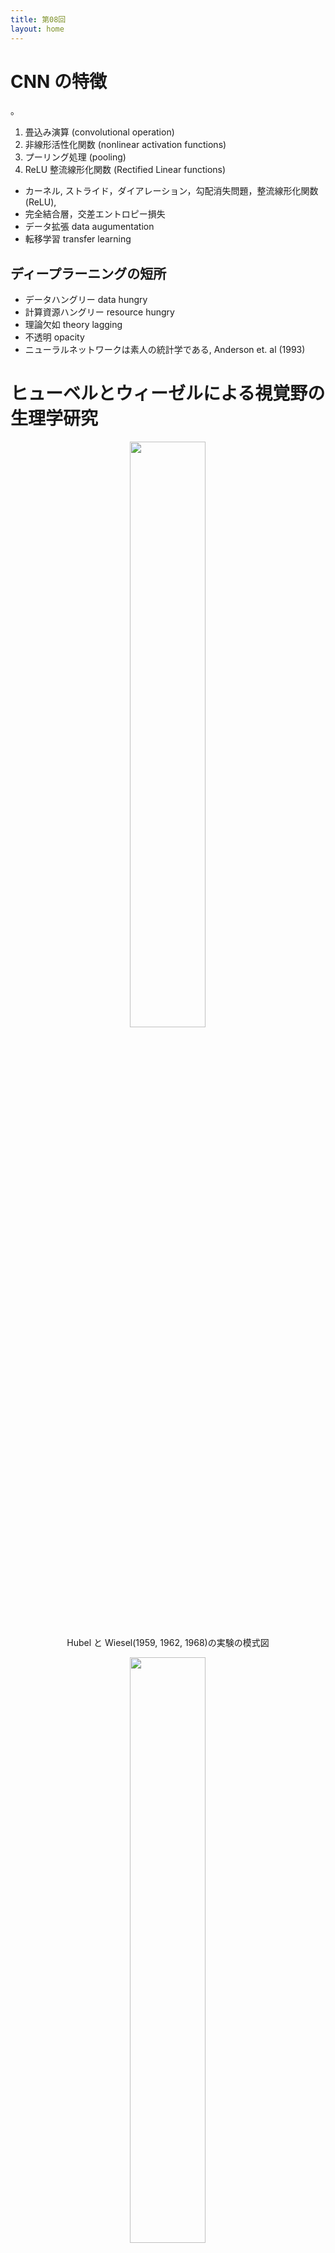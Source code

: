 ```yaml
---
title: 第08回
layout: home
---
```


# CNN の特徴

<!--[@2017Asakawa_deep_jps][^2017Aakawa\_deep\_jps\]-->。

1. 畳込み演算 (convolutional operation)
2. 非線形活性化関数 (nonlinear activation functions)
3. プーリング処理 (pooling)
4. ReLU 整流線形化関数 (Rectified Linear functions)

<!-- 8. GPU の使用 -->

* カーネル, ストライド，ダイアレーション，勾配消失問題，整流線形化関数 (ReLU),
* 完全結合層，交差エントロピー損失
* データ拡張 data augumentation
* 転移学習 transfer learning 



## ディープラーニングの短所

- データハングリー data hungry
- 計算資源ハングリー resource hungry
- 理論欠如 theory lagging
- 不透明 opacity
- ニューラルネットワークは素人の統計学である, Anderson et. al (1993)

<!--
## [TensorFlow HUB](https://www.tensorflow.org/hub){:target="_blank"}

- ドロップアウト，データ拡張，各種正規化: cnn.md
- 有名なモデル LeNet，Alex Net，Inception，VGG，ResNet
- R-CNN，ハイウェイネット，YOLO，SSD
- セマンティックセグメンテーション
- 転移学習，事前学習，ファインチューニング
- GAN


<center>
    <iframe src="/2021/conv-demo/index.html" width="140%" height="640px;" style="border:none;"></iframe>
</center>


## 畳み込み演算
-->


# ヒューベルとウィーゼルによる視覚野の生理学研究

<center>
<img src="/assets/1968Hubel_Wiesel_1.svg" style="width:49%"><br/>
Hubel と Wiesel(1959, 1962, 1968)の実験の模式図

<img src="/assets/1968Hubel_Wiesel_2.svg" style="width:49%"><br/>
Hubel と Wiesel の実験結果 (Hubel & Wiesel, 1968 の Fig.2.7をトレーシングしたもの
</center>

* [実習 2 いくつかの画像フィルタ 特徴点検出アルゴリズム<img src="https://raw.githubusercontent.com/komazawa-deep-learning/komazawa-deep-learning.github.io/8ff17b2977309e5943f512b6d10b76ac0cddbbe3/assets/colab_icon.svg">](https://colab.research.google.com/github/ShinAsakawa/ShinAsakawa.github.io/blob/master/notebooks/2020Sight_visit_feature_extractions_demo.ipynb){:target="_blank"}

* [実習 3 DOG などのフィルタと Harr 特徴による顔検出 a.k.a ビオラ＝ジョーンズ アルゴリズム<img src="https://raw.githubusercontent.com/komazawa-deep-learning/komazawa-deep-learning.github.io/8ff17b2977309e5943f512b6d10b76ac0cddbbe3/assets/colab_icon.svg">](https://colab.research.google.com/github/komazawa-deep-learning/komazawa-deep-learning.github.io/blob/master/notebooks/2021_0528edge_and_face_detection_algorithm_not_cnn.ipynb){:target="_blank"}


# ネオコグニトロン (Fukushima, 1980)

* S 細胞と C 細胞との繰り返し。最初の多層（深層）化された物体認識モデルととらえることが可能
    - S 細胞：生理学の単純細胞 simple cells に対応。受容野 receptive fileds の概念を実現。特徴抽出，特徴検出を行う。<br/>
    - C 細胞：複雑細胞 complex cells に対応。広い受容野。位置，回転，拡大縮小の差異を吸収<br>

<center>
<img src="/assets/Neocognitron.jpeg" width="49%">
<div class="figcaption">
ネオコグニトロンの模式図
</div>
</center>


# LeNet5 (LeCun, 1998)

- **LeNet**. Yann LeCun (現 Facebook AI 研究所所長)による CNN 実装
[LeNet](http://yann.lecun.com/exdb/publis/pdf/lecun-98.pdf){:target="_blank"} 手書き数字認識
 
<center>
<img src="/assets/1998LeNet5.png" width="88%">
<div class="figcaption">
LeNet5 の論文より改変
</div>
</center>

- 畳込層とプーリング層（発表当初はサブサンプリング）との繰り返し
    - 畳込とプーリングは<font color="green">局所結合</font>
- MNIST を用いた１０種類の手書き文字認識
- 最終２層は全結合層をつなげて最終層１０ニューロン，最終層の各ニューロンの出力がそれぞれの数字（０から９までの１０種）に対応する


## 最大値プーリングの生理学的根拠

<center>
<img src="/assets/1999Riesenhuber_Poggio_fig2.svg" width="49%"><br/>
<!-- <img src="https://raw.githubusercontent.com/komazawa-deep-learning/komazawa-deep-learning.github.io/cde8974e50a598aa8c2ff88760acc450fab3fbf8/assets/1999Riesenhuber_Poggio_fig2.svg"  style="width:89%"><br/> -->
<div style="text-align:left; width:66%; background-color:cornsilk">
モデルのスケッチ。
このモデルは、単純な細胞から作られた複雑な細胞の古典的なモデル[4]を拡張したもので、線形演算（福島の表記法では「S」ユニット，テンプレート・マッチング 図中の実線）と非線形演算
（「C」プーリングユニット，最大値 MAX 演算を行う 図中破線）を持つ層の階層で構成。
細胞入力の最大値を選択、その値を用いてセルを駆動する非線形の MAX演算は複雑細胞に対して，線形入力の合計とは異なり モデルの特性の鍵となる概念。
この 2 種類の操作は 異なる位置にチューニングされた求心性結合をプールすることでパターン特異性と並進不変性を，また異なるスケールにチューニングされた求心性結合をプールすることで、スケール不変性をもたらした(図示せず)。
</div>
</center>



<center>
<img src="/assets/1999Riesenhuber_Poggio_fig3a.svg" style="width:36%"><br/>
<div style="text-align:left; width:66%; background-color:cornsilk">
MAX 機構 高度に非線形な形状調整の特性。
「最適」特徴を決定するために考案された「単純化手順」を用いて得られた下側頭葉細胞の応答（選好刺激に対する反応が等しくなるように正規化された反応)。
この実験では、もともと細胞は「水のボトル」の画像（一番左の物体）に非常に強い反応を示した。
その後、刺激を単色の輪郭に単純化したところ、細胞の発火が増加し、さらに、楕円を支える棒からなるパドルのような物体に変化した。
この物体が強い反応を引き起こすのに対し、棒や楕円だけではほとんど反応しなかった。
</div>
</center>

<center>
<img src="/assets/1999Riesenhuber_Poggio_fig3b.svg" style="width:36%"><br/>
<div style="text-align:left; width:66%; background-color:cornsilk">
実験とモデルの比較。
白棒はの実験用ニューロンの反応を示す。
黒と灰色の棒は 選好刺激の 幹-楕円 の基部の遷移に合わせてチューニングしたモデル細胞の反応を示している。
モデル細胞は 直上図に示したモデルを簡略化したもの。
受容野の各位置に 2 種類の S1 特徴があり、それぞれが遷移領域の左側または右側にチューンしていて、その出力が C1 ユニットに入力され MAX 関数 (黒棒) または SUM 関数 (灰色棒) を用いてプールされている。
モデル細胞は 実験ニューロンの 選好刺激が受容野内にあるときに反応が最大になるよう、C1 ユニットに接続されていた。
</div>
</center>


* [デモ](../conv-demo/index.html){:target="_blank"} 

<!--
# 畳み込みニューラルネットワーク CNN

畳み込みニューラルネットワークは，ネオコグニトロンを先祖にした現在のニューラルネットワークによる画像認識の基礎モデルです。

### インセプション Inception，残渣ネット ResNet，領域 R-CNN (Regional Convolutional Neural Networks)
- what and where routes 
- 心理学的対応物(？)
  - Cadieu (2014) Deep Neural Networks Rival the Representation of Primate IT Cortex for Core Visual Object Re cognition
  - Nasr, Viswanathan, Nieder (2019) Number detectors spontaneously emerge in a deep neural network designed for visual object recognition
  - Marcus (2018) Deep Learning A Critical Appraisal
-->

## 視覚心理学との対応

- Julesz(1981) Textons, the elements of texture perception, and their interactions, Nature

<center>
<img src="/assets/1981Julesz-texton-Fig2.svg" width="84%"><br/>
Julesz (1981) Fig. 2 より
</center>


## 生理学との対応 (Hubel and Wiesel のネコとサル, Blackmore のネコ, ヴァンエッセン) 

- 層間の結合の仕方, アーキテクチャ
- forward/backward 役割，機能，実現方法
- 側抑制 lateral inhibition (これについては多層化して回避できる可能性あり)
- shape from X は正しかったのか？ ただし発達心理学におけるシェイプバアスは言語発達において重要な意味を持つはず
。だからと言って乳幼児はそのように強制(脅迫？)，矯正されて育つわけではないだろう。

    - Ritter (2017) Cognitive Psychology for Deep Neural Networks: A Shape Bias Case Study
    - Landau, Smith, Jones (1992) Syntactic Context and the Shape Bias in Childrens and Adults Lexical Learnin
    - Yamins (2016) Using goal-driven deep learning models to understand sensory cortex
    - Julez のアプローチは視覚研究者 Haar, SIFT, DoG などのアルゴリズム開発者と対応
    - Poggio (1985) Computational Vision and Regularization Theory

<!-- 
# 転移学習

**転移学習** transfer learning は機械学習分野のみならず，ロボット工学や実応用の分野でも応用が考えられます。
シミュレーションと現実との間隙をどのように埋めるのかという大きな問題に関連します。
一方で，転移学習と **ファインチューニング** や **領域適応** domain adaptation の区別がなされています。

転移学習とは 課題 A を用いて訓練したモデルに対して，別の課題 B に適用することを言います。
DNN では転移学習は頻用されます。
イメージネットで画像分類を学習したネットワークに対して，例えば顔認識を学習させるような場合です。

PyTorch のチュートリアルなどでは，学習済のネットワークに対して，最終直下層を入れ替えて別の課題を訓練することを
転移学習と呼びます。
このとき，最終直下層と出力層との結合を学習させ，その他の下位層の結合は固定し，訓練しません。
一方で，下位層まで含めて全結合を訓練させる場合をファインチューニングと呼び，区別しています。

<div align="center" style="width:99%">
<img src="/assets/2019Ruder_hard_parameter_sharing_p48.jpg" style="width:44%">
<img src="/assets/2019Ruder_soft_parameter_sharing_p49.jpg" style="width:44%"><br/>
左: ハードパラメータ共有: 転移学習,  右: ソフトパラメータ共有: ファインチューニング
</div>


## Notebooks

- [colab/text_classification_with_tf_hub_on_kaggle.ipynb](https://github.com/tensorflow/hub/blob/master/examples/colab/text_classification_with_tf_hub_on_kaggle.ipynb)
Shows how to solve a problem on Kaggle with TF-Hub.
- [colab/semantic_similarity_with_tf_hub_universal_encoder.ipynb](https://github.com/tensorflow/hub/blob/master/examples/colab/semantic_similarity_with_tf_hub_universal_encoder.ipynb)
Explores text semantic similarity with the [Universal Encoder Module](https://tfhub.dev/google/universal-sentence-encoder/2).
- [colab/tf_hub_generative_image_module.ipynb](https://github.com/tensorflow/hub/blob/master/examples/colab/tf_hub_generative_image_module.ipynb)
Explores a generative image module.
- [colab/action_recognition_with_tf_hub.ipynb](https://github.com/tensorflow/hub/blob/master/examples/colab/action_recognition_with_tf_hub.ipynb)
Explores action recognition from video.
- [colab/tf_hub_delf_module.ipynb](https://github.com/tensorflow/hub/blob/master/examples/colab/tf_hub_delf_module.ipynb)
Exemplifies use of the [DELF Module](https://tfhub.dev/google/delf/1) for landmark recognition and matching.
- [colab/object_detection.ipynb](https://github.com/tensorflow/hub/blob/master/examples/colab/object_detection.ipynb) 
Explores object detection with the use of the  [Faster R-CNN module trained on Open Images v4](https://github.com/tensorflow/hub/blob/master/examples/colab/object_detection.ipynb)

-->

#### プーリング Pooling

ネットワークが、ある特定の場所のある特定の色合いのある特定の特徴を探してしまうのは、一番避けたいことです。
これでは良いCNNを作ることはできません。
画像は反転したり、回転したり、つぶれたりしているものがいい。
ネットワークがすべての画像の中からある物体（たとえばヒョウ）を認識できるように、同じものの写真がたくさん必要で
す。大きさや場所は関係ありません。
照明や斑点の数、そのヒョウが早く眠っているのか、獲物を潰しているのかなどは関係ありません。
空間的な変化が欲しい。柔軟性が必要です。
それがプーリングです。
<!--
The last thing you want is for your network to look for one specific feature in an exact shade in an exact loc
ation. 
That’s useless for a good CNN! 
You want images that are flipped, rotated, squashed, and so on. 
You want lots of pictures of the same thing so that your network can recognize an object (say, a leopard) in a
ll the images. No matter what the size or location. 
No matter what the lighting or the number of spots,or whether that leopard is fast asleep or crushing prey. 
You want **spatial variance**! You want flexibility. 
That’s what pooling is all about.
-->

プーリングは、入力表現のサイズを徐々に小さくしていきます。
これにより、画像内のオブジェクトがどこにあっても検出できるようになります。
プーリングは、必要なパラメータの数を減らし、必要な計算量を減らすのに役立ちます。
また、**オーバーフィッティング** の抑制にも役立ちます。
<!-- Pooling progressively reduces the size of the input representation. 
It makes it possible to detect objects in an image no matter where they’re located. 
Pooling helps to reduce the number of required parameters and the amount of computation required. 
It also helps control **overfitting**.-->

オーバーフィッティングは、テスト前に情報を理解せずに超具体的な内容を暗記してしまうのと同じようなものです。
細かいことを暗記するときは、家でフラッシュカードを使ってやるといいでしょう。
しかし、実際のテストでは、新しい情報が提示されると失敗してしまいます。
<!-- Overfitting can be kind of like when you memorize super specific details before a test without understanding t
he information. 
When you memorize details, you can do a great job with your flashcards at home.
You’ll fail a real test, though, if you’re presented with new information.-->


別の例としては、訓練データに含まれるすべての犬に斑点と黒目がある場合、ネットワークは、犬に分類するために
は画像に斑点と黒目がなければならないと考えるでしょう。
その学習データを使ってテストをすると、驚くほど正確に犬を分類することができます。
犬を正しく分類することができます。しかし、「犬」と「猫」しか出力されていないネットワークに、ロットワイラーとハ
スキーが写っている画像を新たに入力した場合、ロットワイラーとハスキーの両方を猫に分類してしまうでしょう。このよ
うな問題があるのです！)
<!-- 
(Another example: if all of the dogs in your training data have spots and dark eyes, your network will believe
 that for an image to be classified as a dog, it must have spots and dark eyes. 
If you test your data with that same training data, it will do an amazing job of
classifying dogs correctly! But if your outputs are only “dog” and “cat,” and your network is presented wiew images containing, say, a Rottweiler and a Husky, it will probably wind up classifying both the Rottweiler 
and the Husky as cats. You can see the problem!)-->



分散がないと、ネットワークはトレーニングデータと完全に一致しない画像では役に立たなくなります。

**訓練データと検証データは必ず別々にする** 

- 訓練データで検証を行うと ネットワークはその情報を記憶してしまいます。
- 新しいデータを導入すると、ひどい結果になるでしょう。
<!-- Without variance, your network will be useless with images that don’t exactly match the training data. 
**Always, always, always keep your training and testing data separate**! 
If you test with the data you trained on, your network has the information memorized! 
It will do a terrible job when it’s introduced to any new data.  -->


<!-- ### 過学習は良くない -->

このステップでは、**特徴地図** を取得し、**プーリング層** を適用して、**プール済特徴地図** を作成します。
<!-- So for this step, you take the **feature map**, apply a **pooling layer**, and the result is the **pooled feature map**.-->

プーリングの最も一般的な例は、**最大値プーリング** (またはマックスプーリング) です。
最大値プーリングでは、入力画像を重ならない領域のセットに分割します。
各エリアの出力は、各エリアの最大値となります。
これにより、少ないパラメータで小さなサイズになります。
<!-- The most common example of pooling is **max pooling**. 
In max pooling, the input image is partitioned into a set of areas that don’t overlap. 
The outputs of each area are the maximum value in each area. 
This makes a smaller size with fewer parameters. -->

**最大値プーリング** は， 画像の各スポットで最大値だけの残して他は捨て去ることを意味します。
これにより、特徴ではない 75％ の情報を取り除くことができます。
ピクセルの最大値を取ることで、歪みを考慮することができます。
特徴が左や右に少し回転しても、プールされた特徴は同じになります。サイズやパラメータを小さくしているのですね。
これは、モデルがその情報に対してオーバーフィットしないことを意味するので、素晴らしいことです。
<!-- Max pooling is all about grabbing the maximum value at each spot in the image. 
This gets rid of 75% of the information that is not the feature. 
By taking the maximum value of the pixels, you’re accounting for distortion. 
If the feature rotates a little to the left or right or whatever, the pooled feature will be the same. You’rereducing the size and parameters. 
This is great because it means that the model won’t overfit on that information.-->

**平均プーリング** または **合計プーリング** を使用することもできますが、一般的な選択肢ではありません。
実際には、最大プーリングの方が両者よりも性能が良い傾向にあります。
最大プーリングでは、最大のピクセル値を取ることになります。
平均プーリングでは、画像のその場所にあるすべてのピクセル値の平均を取ります。
実際には、より小さなフィルターを使ったり、プーリングレイヤーを完全に破棄したりする傾向があります。
これは、積極的な表現サイズの縮小に対応したものです)。
<!-- You could use **average pooling or sum pooling**, but they aren’t common choices. 
Max pooling tends to perform better than both in practice. 
In max pooling, you’re taking the largest pixel value. 
In average pooling, you take the average of all the pixel values at that spot in the image. 
(Actually, there’s a trend now towards using smaller filters or discarding pooling layers entirely. 
This is in response to an aggressive reduction in representation size.)-->


<!-- なぜ最大プーリングを選択するのか、もう少し詳しく見てみましょう。
を選択する理由と、ストライドを2ピクセルにする理由をもう少し見てみたいと思いませんか？
[Dominik Scherer et. al, Evaluation of Pooling Operations in Convolutional Architectures for Object Recognitio
n](http://ais.uni-bonn.de/papers/icann2010_maxpool.pdf){:target="_blank"} をご覧ください。
-->
<!-- __Want to look a little more at why you might want to choose max pooling
and why you might prefer a stride of two pixels? Check out Dominik
Scherer et. al, [Evaluation of Pooling Operations in Convolutional
Architectures for Object Recognition](http://ais.uni-bonn.de/papers/icann2010_maxpool.pdf).__-->


[http://scs.ryerson.ca/~aharley/vis/conv/flat.html](http://scs.ryerson.ca/~aharley/vis/conv/flat.html){:target="_blank"} に行くと，畳み込み層の実に面白い 2D 視覚化をチェックすることができます。
画面の左端のボックスに数字を描き、出力を見てみましょう。
畳み込み層とプール層、そして推測を見ることができます。
1 つの画像の 上にカーソルを置いてみると、フィルターが適用された場所がわかります。

<!-- If you go [here](http://scs.ryerson.ca/~aharley/vis/conv/flat.html) you can check out a really interestin
g 2D visualization of a convolutional layer. 
Draw a number in the box on the left-hand side of the screen and then really go through the output. 
You can see the  convolved and pooled layers as well as the guesses. 
Try hovering over a single pixel so you can see where the filter was applied.-->

<!-- So now we have an input image, an applied convolutional layer, and an applied pooling layer.

Let’s visualize the output of the pooling layer!

We were here:

<center>
<img src="https://komazawa-deep-learning.github.io/assets/output3.jpg" width="49%">
</center>
The pooling layer takes as input the feature maps pictured above and reduces the dimensionality of those maps.
 
It does this by constructing a new, smaller image of only the maximum (brightest) values in a given kernel are a.

See how the image has changed size?

<center>
<img src="https://komazawa-deep-learning.github.io/assets/output4.jpg" width="88%">
</center>

Cool, right?

#### Flattening

This is a pretty simple step. You flatten the pooled feature map into a sequential column of numbers (a long v
ector). 
This allows that information to become the input layer of an artificial neural network for further processing.


#### Fully connected layer
At this step, we add an **artificial neural network** to our convolutional neural network. 
(Not sure about artificial neural networks? [You can learn about them here](https://towardsdatascience.com/sim
ply-deep-learning-an-effortless-introduction-45591a1c4abb)!)


The main purpose of the artificial neural network is to combine our features into more attributes. 
These will predict the classes with greater accuracy. This combines features and attributes that can predict c
lasses better.

At this step, the error is calculated and then backpropagated. 
The weights and feature detectors are adjusted to help optimize the performance of the model. 
Then the process happens again and again and again. 
This is how our network trains on the data! 

How do the output neurons work when there’s more than one?

First, we have to understand what weights to apply to the synapses that connect to the output. 
We want to know which of the previous neurons are important for the output.


If, for example, you have two output classes, one for a cat and one for a dog, a neuron that reads “0” is ablutely uncertain that the feature belongs to a cat. A neuron that reads “1 is absolutely certain that the feaure belongs to a cat. 
In the final fully connected layer, the neurons will read values between 0 and 1. 
This signifies different levels of certainty. 
A value of 0.9 would signify a certainty of 90%. 
The cat neurons that are certain when a feature is identified know that the image is a cat. 
They say the mathematical equivalent of, “These are my neurons! I should be triggered!” If this happens manyimes, the network learns that when certain features fire up, the image is a cat.

Through lots of iterations, the cat neuron learns that when certain features fire up, the image is a cat. 
The dog (for example) neuron learns that when certain other features fire up, the image is a dog. 
The dog neuron learns that for example again, the “big wet nose” neuron and the “floppy ear” neuron contri with a great deal of certainty to the dog neuron.
It gives greater weight to the “big wet nose” neuron and the “floppy ear” neuron. 
The dog neuron learns to more or less ignore the “whiskers” neuron and the “cat-iris” neuron. 
The cat neuron learns to give greater weight to neurons like “whiskers” and “cat-iris.”
(Okay, there aren’t actually “big wet nose” or “whiskers” neurons. 
But the detected features do have distinctive features of the specific class.)


Once the network has been trained, you can pass in an image and the neural network will be able to determine t
he image class probability for that image with a great deal of certainty.

The fully connected layer is a traditional Multi-Layer Perceptron. 
It uses a classifier in the output layer. 
The classifier is usually a softmax activation function. 
Fully connected means every neuron in the previous layer connects to every neuron in the next layer. 
What’s the purpose of this layer? To use the features from the output of the previous layer to classify the iput image based on the training data.

Once your network is up and running you can see, for example, that you have a 95% probability that your image 
is a dog and a 5% probability that your image is a cat.


Why do these numbers add up to 1.0? (0.95 + 0.05)

There isn’t anything that says that these two outputs are connected to each other. 
What is it that makes them relate to each other? 
Essentially, they wouldn’t, but they do when we introduce the **softmax function**.
This brings the values between 0 and 1 and makes them add up to 1 (100%). 
(You can read all about this on Wikipedia.) 
The softmax function takes a vector of scores and squashes it to a vector of values between 0 and 1 that add u
p to 1.

After you apply a softmax function, you can apply the loss function.
Cross entropy often goes hand in hand with softmax. 
We want to minimize the loss function so we can maximize the performance of our
network.
At the beginning of backpropagation, your output values would be tiny.
That’s why you might choose cross entropy loss. 
The gradient would be very low and it would be hard for the neural network to start adjusting in the right dir
ection. 
Using cross entropy helps the network assess even a tiny error and get to the optimal state faster.
-->

# 課題


<!-- 
<div style="text-align: justify;width: 66%;background-color: cornsilk;">
-->

＊＊さん，＊＊さん，

浅川 伸一です。本日分の課題をお送りします。

課題は以下のとおりです。
自分で畳み込みニューラルネットワークを定義し，実行して結果を共有してください。

また，来週の授業では，別の顔画像を用いて実験を行うつもりです。そのための実験に使用する顔画像
をご用意ください。できれば，ご自身の顔写真を 1 枚以上，正面成立顔で，正方形に近い画像が好まし
いです。

以下に，自分で定義するモデルのサンプルを示します。本日お示ししました colab file での該当部分を以下に示します


```python
# モデルの定義
class Mymodel_olivetti(nn.Module):
    def __init__(self):
        super().__init__()
        self.conv1 = torch.nn.Sequential(nn.Conv2d(in_channels=1,
                                                   out_channels=16,
                                                   kernel_size=3,
                                                   stride=1,
                                                   padding=1,
                                                  ),
                                         nn.BatchNorm2d(16),
                                         nn.MaxPool2d(kernel_size=3, stride=1, padding=1),
                                         nn.ReLU())
       
        self.conv2 = torch.nn.Sequential(nn.Conv2d(in_channels=16,
                                                   out_channels=16,
                                                   kernel_size=3,
                                                   stride=1,
                                                   padding=1,
                                                  ),
                                         nn.BatchNorm2d(16),
                                         nn.MaxPool2d(kernel_size=3, stride=1, padding=1),
                                         nn.ReLU())

        self.fc1 = nn.Linear(16 * 64 * 64, 100)
        self.dropout = nn.Dropout(0.5)
        self.fc2 = torch.nn.Linear(100, 40)

    def forward(self, x):
        x = self.conv1(x)
        x = self.conv2(x)
        x = x.view(x.size(0), -1)
        x = self.fc1(x)
        x = self.dropout(x)
        x = self.fc2(x)
        return x
```


上記は，畳み込みを 2 回行った場合のモデルとなっています。この部分を，例えば，畳み込みを 1 回だけにするには以下のようにします。

```python
# モデルの定義
class model_cnn1(nn.Module):
    def __init__(self):
        super().__init__()
        self.conv1 = torch.nn.Sequential(nn.Conv2d(in_channels=1,
                                                   out_channels=16,
                                                   kernel_size=3,
                                                   stride=1,
                                                   padding=1,
                                                  ),
                                         nn.BatchNorm2d(16),
                                         nn.MaxPool2d(kernel_size=3, stride=1, padding=1),
                                         nn.ReLU())
       

        self.fc1 = nn.Linear(16 * 64 * 64, 100)
        self.dropout = nn.Dropout(0.5)
        self.fc2 = torch.nn.Linear(100, 40)

    def forward(self, x):
        x = self.conv1(x)
        x = x.view(x.size(0), -1)
        x = self.fc1(x)
        x = self.dropout(x)
        x = self.fc2(x)
        return x
```

このモデルは，model_ccn1 と名付けていますので，訓練するには，このモデル名で実行する必要があります。
訓練時のサンプルコードを以下に示します

```python
model = model_cnn1().to(device)
loss_f = nn.CrossEntropyLoss()
optimizer = optim.Adam(model.parameters(), weight_decay=0.01)

# 訓練の実行
epoch = 20
train_loss = []
test_loss = []

for epoch in tqdm(range(epoch)):
    _train_loss, _test_loss = train_(model, train_dataloader, test_dataloader)
    train_loss.append(_train_loss)
    test_loss.append(_test_loss)


# 学習進行状況の描画
plt.plot(train_loss, label='訓練損失')
plt.plot(test_loss, label='テスト損失')
plt.legend()
```

 次に，padding をしない場合を示します。

```python
# モデルの定義
class model_cnn1_padding0(nn.Module):
    def __init__(self):
        super().__init__()
        self.conv1 = torch.nn.Sequential(nn.Conv2d(in_channels=1,
                                                   out_channels=16,
                                                   kernel_size=3,
                                                   stride=1,
                                                   padding=0,
                                                  ),
                                         nn.BatchNorm2d(16),
                                         nn.MaxPool2d(kernel_size=3, stride=1, padding=1),
                                         nn.ReLU())
       

        self.fc1 = nn.Linear(16 * 62 * 62, 100)
        self.dropout = nn.Dropout(0.5)
        self.fc2 = torch.nn.Linear(100, 40)

    def forward(self, x):
        x = self.conv1(x)
        x = x.view(x.size(0), -1)
        x = self.fc1(x)
        x = self.dropout(x)
        x = self.fc2(x)
        return x
```

`sefl.fc1 = nn.Linear()` の第1引数の値が変更されていることに注意してください。
padding がなくなると，出力層のニューロン数が 縦横とも -2 されます。

以上です。結果をご自身の Google drive に保存して，ファイルを共有して，そのファイル共有情報
をお送りください。
締め切りは，来週の授業開始 1 分前，すなわち 11月19日10:39 とさせていただきます。

質問やご意見などあれば，お気軽にお問い合わせください。
どうぞよろしくお願いいたします。

浅川伸一
